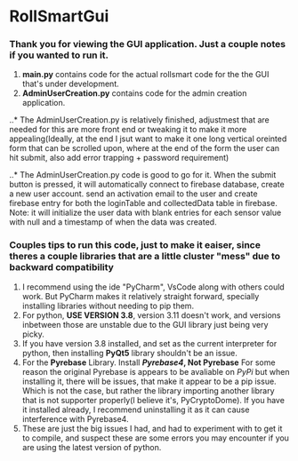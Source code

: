 # RollSmartGui

### Thank you for viewing the GUI application. Just a couple notes if you wanted to run it.

1. **main.py** contains code for the actual rollsmart code for the the GUI that's under development.
2. **AdminUserCreation.py** contains code for the admin creation application. 

..*    The AdminUserCreation.py is relatively finished, adjustmest that are needed for this are more front end or tweaking it to make it more appealing(Ideally, at the end I jsut want to make it one long vertical oreinted form that can be scrolled upon, where at the end of the form the user can hit submit, also add error trapping + password requirement)

..*    The AdminUserCreation.py code is good to go for it. When the submit button is pressed, it will automatically connect to firebase database, create a new user account. send an activation email to the user and create firebase entry for both the loginTable and collectedData table in firebase. Note: it will initialize the user data with blank entries for each sensor value with null and a timestamp of when the data was created.

### Couples tips to run this code, just to make it eaiser, since theres a couple libraries that are a little cluster "mess" due to backward compatibility
1. I recommend using the ide "PyCharm", VsCode along with others could work. But PyCharm makes it relatively straight forward, specially installing libraries without needing to pip them.
2. For python, **USE VERSION 3.8**, version 3.11 doesn't work, and versions inbetween those are unstable due to the GUI library just being very picky.
3. If you have version 3.8 installed, and set as the current interpreter for python, then installing **PyQt5** library shouldn't be an issue.
4. For the **Pyrebase** Library. Install **_Pyrebase4_, Not Pyrebase** For some reason the original Pyrebase is appears to be avaliable on *PyPi* but when installing it, there will be issues, that make it appear to be a pip issue. Which is not the case, but rather the library importing another library that is not supporter properly(I believe it's, PyCryptoDome). If you have it installed already, I recommend uninstalling it as it can cause interference with Pyrebase4.
5. These are just the big issues I had, and had to experiment with to get it to compile, and suspect these are some errors you may encounter if you are using the latest version of python.
